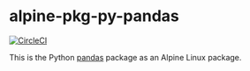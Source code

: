 # alpine-pkg-py-pandas

[![CircleCI](https://circleci.com/gh/sgerrand/alpine-pkg-py-pandas/tree/master.svg?style=svg)](https://circleci.com/gh/sgerrand/alpine-pkg-py-pandas/tree/master)

This is the Python [pandas][pandas] package as an Alpine Linux package.

[pandas]: https://pandas.pydata.org/
